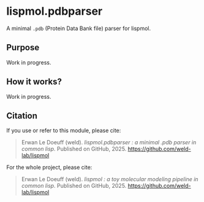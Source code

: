 # lispmol.pdbparser

A minimal `.pdb` (Protein Data Bank file) parser for lispmol.


## Purpose

Work in progress.


## How it works?

Work in progress.


## Citation

If you use or refer to this module, please cite:

> Erwan Le Doeuff (weld). *lispmol.pdbparser : a minimal .pdb parser in common lisp*. Published on GitHub, 2025.
> https://github.com/weld-lab/lispmol


For the whole project, please cite: 

> Erwan Le Doeuff (weld). *lispmol : a toy molecular modeling pipeline in common lisp*. Published on GitHub, 2025.
> https://github.com/weld-lab/lispmol
